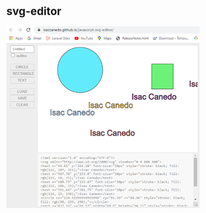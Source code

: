 # svg-editor
[![screenshot.png](https://github.com/isaccanedo/javascript-svg-editor/blob/master/screenshot.png)](https://isaccanedo.github.io/javascript-svg-editor/)
